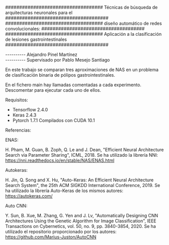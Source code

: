 ###################################    Técnicas de búsqueda de arquitecturas neuronales para el   #####################################
###################################             diseño automático de redes convolucionales:       #####################################
################################### Aplicación a la clasificación de lesiones gastrointestinales  #####################################
                                 
---------- Alejandro Pinel Martínez        
---------- Supervisado por Pablo Mesejo Santiago

En este trabajo se comparan tres aproximaciones de NAS en un problema de clasificación binaria de pólipos gastrointestinales.

En el fichero main hay llamadas comentadas a cada experimento. Descomentar para ejecutar cada uno de ellos.

Requisitos:
- Tensorflow 2.4.0
- Keras 2.4.3
- Pytorch 1.7.1
Compilados con CUDA 10.1

Referencias:

ENAS:

H. Pham, M. Guan, B. Zoph, Q. Le and J. Dean, "Efficient Neural Architecture Search via Parameter Sharing", ICML, 2018.
Se ha utilizado la librería NNI: https://nni.readthedocs.io/en/stable/NAS/ENAS.html

Autokeras:

H. Jin, Q. Song and X. Hu, "Auto-Keras: An Efficient Neural Architecture Search System", the 25th ACM SIGKDD International Conference, 2019.
Se ha utilizado la librería Auto-Keras de los mismos autores: https://autokeras.com/

Auto CNN:

Y. Sun, B. Xue, M. Zhang, G. Yen and J. Lv, "Automatically Designing CNN Architectures Using the Genetic Algorithm for Image Classification", IEEE Transactions on Cybernetics, vol. 50, no. 9, pp. 3840-3854, 2020.
Se ha utilizado el repositorio proporcionado por los autores: https://github.com/Marius-Juston/AutoCNN






